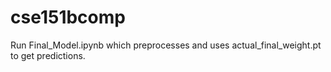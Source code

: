 # cse151bcomp

Run Final_Model.ipynb which preprocesses and uses actual_final_weight.pt to get predictions.
